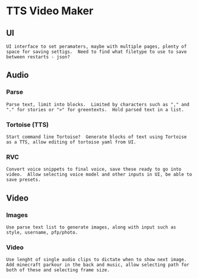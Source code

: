 # TTS Video Maker

## UI
    UI interface to set peramaters, maybe with multiple pages, plenty of space for saving settigs.  Need to find what filetype to use to save between restarts - json?

## Audio
### Parse
    Parse text, limit into blocks.  Limited by characters such as "," and "." for stories or ">" for greentexts.  Hold parsed text in a list.
### Tortoise (TTS)
    Start command line Tortoise?  Generate blocks of text using Tortoise as a TTS, allow editing of tortoise yaml from UI.
### RVC
    Convert voice snippets to final voice, save these ready to go into video.  Allow selecting voice model and other inputs in UI, be able to save presets.

## Video
### Images
    Use parse text list to generate images, along with input such as style, username, pfp/photo.
### Video
    Use lenght of single audio clips to dictate when to show next image.  Add minecraft parkour in the back and music, allow selecting path for both of these and selecting frame size.